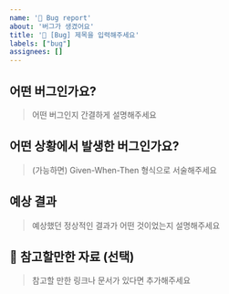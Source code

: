 ```yaml
---
name: '🐞 Bug report'
about: '버그가 생겼어요'
title: '🐞 [Bug] 제목을 입력해주세요'
labels: ["bug"]
assignees: []
---
```


## 어떤 버그인가요?

> 어떤 버그인지 간결하게 설명해주세요

## 어떤 상황에서 발생한 버그인가요?

> (가능하면) Given-When-Then 형식으로 서술해주세요

## 예상 결과

> 예상했던 정상적인 결과가 어떤 것이었는지 설명해주세요

## 📖 참고할만한 자료 (선택)

> 참고할 만한 링크나 문서가 있다면 추가해주세요
